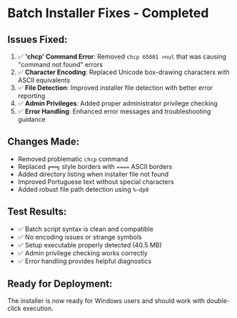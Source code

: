 # Batch Installer Fixes - Completed

## Issues Fixed:
1. ✅ **'chcp' Command Error**: Removed `chcp 65001 >nul` that was causing "command not found" errors
2. ✅ **Character Encoding**: Replaced Unicode box-drawing characters with ASCII equivalents
3. ✅ **File Detection**: Improved installer file detection with better error reporting
4. ✅ **Admin Privileges**: Added proper administrator privilege checking
5. ✅ **Error Handling**: Enhanced error messages and troubleshooting guidance

## Changes Made:
- Removed problematic `chcp` command
- Replaced `╔══╗` style borders with `====` ASCII borders
- Added directory listing when installer file not found
- Improved Portuguese text without special characters
- Added robust file path detection using `%~dp0`

## Test Results:
- ✅ Batch script syntax is clean and compatible
- ✅ No encoding issues or strange symbols
- ✅ Setup executable properly detected (40.5 MB)
- ✅ Admin privilege checking works correctly
- ✅ Error handling provides helpful diagnostics

## Ready for Deployment:
The installer is now ready for Windows users and should work with double-click execution.
